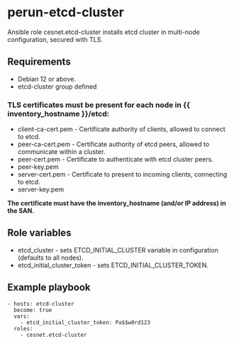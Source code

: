 # perun-etcd-cluster
Ansible role cesnet.etcd-cluster installs etcd cluster in multi-node configuration, secured with TLS.

## Requirements
* Debian 12 or above.
* etcd-cluster group defined

### TLS certificates must be present for each node in {{ inventory_hostname }}/etcd:
* client-ca-cert.pem - Certificate authority of clients, allowed to connect to etcd.
* peer-ca-cert.pem - Certificate authority of etcd peers, allowed to communicate within a cluster.
* peer-cert.pem - Certificate to authenticate with etcd cluster peers.
* peer-key.pem
* server-cert.pem - Certificate to present to incoming clients, connecting to etcd.
* server-key.pem

**The certificate must have the inventory_hostname (and/or IP address) in the SAN.**

## Role variables
* etcd_cluster - sets ETCD_INITIAL_CLUSTER variable in configuration (defaults to all nodes).
* etcd_initial_cluster_token - sets ETCD_INITIAL_CLUSTER_TOKEN.

## Example playbook
```
- hosts: etcd-cluster
  become: true
  vars:
    - etcd_initial_cluster_token: Pa$$w0rd123
  roles:
    - cesnet.etcd-cluster
```